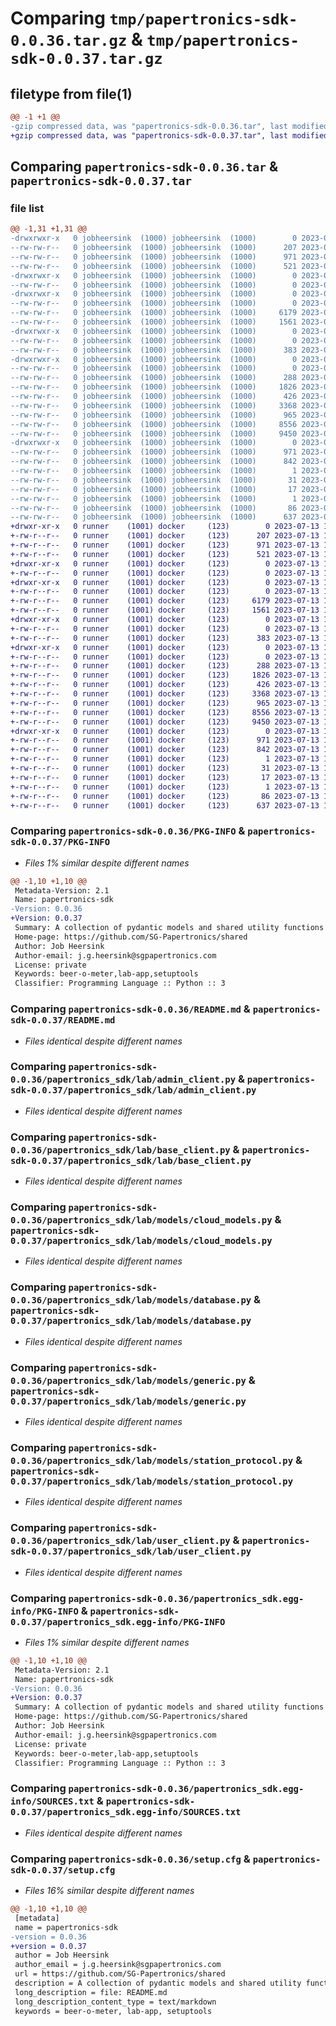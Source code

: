 # Comparing `tmp/papertronics-sdk-0.0.36.tar.gz` & `tmp/papertronics-sdk-0.0.37.tar.gz`

## filetype from file(1)

```diff
@@ -1 +1 @@
-gzip compressed data, was "papertronics-sdk-0.0.36.tar", last modified: Thu Jul 13 12:45:52 2023, max compression
+gzip compressed data, was "papertronics-sdk-0.0.37.tar", last modified: Thu Jul 13 14:55:42 2023, max compression
```

## Comparing `papertronics-sdk-0.0.36.tar` & `papertronics-sdk-0.0.37.tar`

### file list

```diff
@@ -1,31 +1,31 @@
-drwxrwxr-x   0 jobheersink  (1000) jobheersink  (1000)        0 2023-07-13 12:45:52.823402 papertronics-sdk-0.0.36/
--rw-rw-r--   0 jobheersink  (1000) jobheersink  (1000)      207 2023-07-10 08:19:33.000000 papertronics-sdk-0.0.36/LICENSE
--rw-rw-r--   0 jobheersink  (1000) jobheersink  (1000)      971 2023-07-13 12:45:52.823402 papertronics-sdk-0.0.36/PKG-INFO
--rw-rw-r--   0 jobheersink  (1000) jobheersink  (1000)      521 2023-07-11 11:10:18.000000 papertronics-sdk-0.0.36/README.md
-drwxrwxr-x   0 jobheersink  (1000) jobheersink  (1000)        0 2023-07-13 12:45:52.819402 papertronics-sdk-0.0.36/papertronics_sdk/
--rw-rw-r--   0 jobheersink  (1000) jobheersink  (1000)        0 2023-07-10 08:19:48.000000 papertronics-sdk-0.0.36/papertronics_sdk/__init__.py
-drwxrwxr-x   0 jobheersink  (1000) jobheersink  (1000)        0 2023-07-13 12:45:52.819402 papertronics-sdk-0.0.36/papertronics_sdk/lab/
--rw-rw-r--   0 jobheersink  (1000) jobheersink  (1000)        0 2023-07-10 08:20:22.000000 papertronics-sdk-0.0.36/papertronics_sdk/lab/__init__.py
--rw-rw-r--   0 jobheersink  (1000) jobheersink  (1000)     6179 2023-07-13 12:45:42.000000 papertronics-sdk-0.0.36/papertronics_sdk/lab/admin_client.py
--rw-rw-r--   0 jobheersink  (1000) jobheersink  (1000)     1561 2023-07-11 10:45:50.000000 papertronics-sdk-0.0.36/papertronics_sdk/lab/base_client.py
-drwxrwxr-x   0 jobheersink  (1000) jobheersink  (1000)        0 2023-07-13 12:45:52.819402 papertronics-sdk-0.0.36/papertronics_sdk/lab/exceptions/
--rw-rw-r--   0 jobheersink  (1000) jobheersink  (1000)        0 2023-07-10 10:45:22.000000 papertronics-sdk-0.0.36/papertronics_sdk/lab/exceptions/__init__.py
--rw-rw-r--   0 jobheersink  (1000) jobheersink  (1000)      383 2023-07-11 11:01:32.000000 papertronics-sdk-0.0.36/papertronics_sdk/lab/exceptions/status_exception.py
-drwxrwxr-x   0 jobheersink  (1000) jobheersink  (1000)        0 2023-07-13 12:45:52.823402 papertronics-sdk-0.0.36/papertronics_sdk/lab/models/
--rw-rw-r--   0 jobheersink  (1000) jobheersink  (1000)        0 2023-05-31 07:21:33.000000 papertronics-sdk-0.0.36/papertronics_sdk/lab/models/__init__.py
--rw-rw-r--   0 jobheersink  (1000) jobheersink  (1000)      288 2023-06-28 08:05:09.000000 papertronics-sdk-0.0.36/papertronics_sdk/lab/models/admin_cloud_models.py
--rw-rw-r--   0 jobheersink  (1000) jobheersink  (1000)     1826 2023-06-28 11:09:30.000000 papertronics-sdk-0.0.36/papertronics_sdk/lab/models/cloud_models.py
--rw-rw-r--   0 jobheersink  (1000) jobheersink  (1000)      426 2023-06-12 09:35:19.000000 papertronics-sdk-0.0.36/papertronics_sdk/lab/models/config.py
--rw-rw-r--   0 jobheersink  (1000) jobheersink  (1000)     3368 2023-07-10 08:23:40.000000 papertronics-sdk-0.0.36/papertronics_sdk/lab/models/database.py
--rw-rw-r--   0 jobheersink  (1000) jobheersink  (1000)      965 2023-07-10 08:26:50.000000 papertronics-sdk-0.0.36/papertronics_sdk/lab/models/generic.py
--rw-rw-r--   0 jobheersink  (1000) jobheersink  (1000)     8556 2023-06-28 08:05:09.000000 papertronics-sdk-0.0.36/papertronics_sdk/lab/models/station_protocol.py
--rw-rw-r--   0 jobheersink  (1000) jobheersink  (1000)     9450 2023-07-12 08:45:23.000000 papertronics-sdk-0.0.36/papertronics_sdk/lab/user_client.py
-drwxrwxr-x   0 jobheersink  (1000) jobheersink  (1000)        0 2023-07-13 12:45:52.819402 papertronics-sdk-0.0.36/papertronics_sdk.egg-info/
--rw-rw-r--   0 jobheersink  (1000) jobheersink  (1000)      971 2023-07-13 12:45:52.000000 papertronics-sdk-0.0.36/papertronics_sdk.egg-info/PKG-INFO
--rw-rw-r--   0 jobheersink  (1000) jobheersink  (1000)      842 2023-07-13 12:45:52.000000 papertronics-sdk-0.0.36/papertronics_sdk.egg-info/SOURCES.txt
--rw-rw-r--   0 jobheersink  (1000) jobheersink  (1000)        1 2023-07-13 12:45:52.000000 papertronics-sdk-0.0.36/papertronics_sdk.egg-info/dependency_links.txt
--rw-rw-r--   0 jobheersink  (1000) jobheersink  (1000)       31 2023-07-13 12:45:52.000000 papertronics-sdk-0.0.36/papertronics_sdk.egg-info/requires.txt
--rw-rw-r--   0 jobheersink  (1000) jobheersink  (1000)       17 2023-07-13 12:45:52.000000 papertronics-sdk-0.0.36/papertronics_sdk.egg-info/top_level.txt
--rw-rw-r--   0 jobheersink  (1000) jobheersink  (1000)        1 2023-07-13 12:45:52.000000 papertronics-sdk-0.0.36/papertronics_sdk.egg-info/zip-safe
--rw-rw-r--   0 jobheersink  (1000) jobheersink  (1000)       86 2023-06-28 08:05:09.000000 papertronics-sdk-0.0.36/pyproject.toml
--rw-rw-r--   0 jobheersink  (1000) jobheersink  (1000)      637 2023-07-13 12:45:52.823402 papertronics-sdk-0.0.36/setup.cfg
+drwxr-xr-x   0 runner    (1001) docker     (123)        0 2023-07-13 14:55:42.476287 papertronics-sdk-0.0.37/
+-rw-r--r--   0 runner    (1001) docker     (123)      207 2023-07-13 14:55:31.000000 papertronics-sdk-0.0.37/LICENSE
+-rw-r--r--   0 runner    (1001) docker     (123)      971 2023-07-13 14:55:42.476287 papertronics-sdk-0.0.37/PKG-INFO
+-rw-r--r--   0 runner    (1001) docker     (123)      521 2023-07-13 14:55:31.000000 papertronics-sdk-0.0.37/README.md
+drwxr-xr-x   0 runner    (1001) docker     (123)        0 2023-07-13 14:55:42.476287 papertronics-sdk-0.0.37/papertronics_sdk/
+-rw-r--r--   0 runner    (1001) docker     (123)        0 2023-07-13 14:55:31.000000 papertronics-sdk-0.0.37/papertronics_sdk/__init__.py
+drwxr-xr-x   0 runner    (1001) docker     (123)        0 2023-07-13 14:55:42.476287 papertronics-sdk-0.0.37/papertronics_sdk/lab/
+-rw-r--r--   0 runner    (1001) docker     (123)        0 2023-07-13 14:55:31.000000 papertronics-sdk-0.0.37/papertronics_sdk/lab/__init__.py
+-rw-r--r--   0 runner    (1001) docker     (123)     6179 2023-07-13 14:55:31.000000 papertronics-sdk-0.0.37/papertronics_sdk/lab/admin_client.py
+-rw-r--r--   0 runner    (1001) docker     (123)     1561 2023-07-13 14:55:31.000000 papertronics-sdk-0.0.37/papertronics_sdk/lab/base_client.py
+drwxr-xr-x   0 runner    (1001) docker     (123)        0 2023-07-13 14:55:42.476287 papertronics-sdk-0.0.37/papertronics_sdk/lab/exceptions/
+-rw-r--r--   0 runner    (1001) docker     (123)        0 2023-07-13 14:55:31.000000 papertronics-sdk-0.0.37/papertronics_sdk/lab/exceptions/__init__.py
+-rw-r--r--   0 runner    (1001) docker     (123)      383 2023-07-13 14:55:31.000000 papertronics-sdk-0.0.37/papertronics_sdk/lab/exceptions/status_exception.py
+drwxr-xr-x   0 runner    (1001) docker     (123)        0 2023-07-13 14:55:42.476287 papertronics-sdk-0.0.37/papertronics_sdk/lab/models/
+-rw-r--r--   0 runner    (1001) docker     (123)        0 2023-07-13 14:55:31.000000 papertronics-sdk-0.0.37/papertronics_sdk/lab/models/__init__.py
+-rw-r--r--   0 runner    (1001) docker     (123)      288 2023-07-13 14:55:31.000000 papertronics-sdk-0.0.37/papertronics_sdk/lab/models/admin_cloud_models.py
+-rw-r--r--   0 runner    (1001) docker     (123)     1826 2023-07-13 14:55:31.000000 papertronics-sdk-0.0.37/papertronics_sdk/lab/models/cloud_models.py
+-rw-r--r--   0 runner    (1001) docker     (123)      426 2023-07-13 14:55:31.000000 papertronics-sdk-0.0.37/papertronics_sdk/lab/models/config.py
+-rw-r--r--   0 runner    (1001) docker     (123)     3368 2023-07-13 14:55:31.000000 papertronics-sdk-0.0.37/papertronics_sdk/lab/models/database.py
+-rw-r--r--   0 runner    (1001) docker     (123)      965 2023-07-13 14:55:31.000000 papertronics-sdk-0.0.37/papertronics_sdk/lab/models/generic.py
+-rw-r--r--   0 runner    (1001) docker     (123)     8556 2023-07-13 14:55:31.000000 papertronics-sdk-0.0.37/papertronics_sdk/lab/models/station_protocol.py
+-rw-r--r--   0 runner    (1001) docker     (123)     9450 2023-07-13 14:55:31.000000 papertronics-sdk-0.0.37/papertronics_sdk/lab/user_client.py
+drwxr-xr-x   0 runner    (1001) docker     (123)        0 2023-07-13 14:55:42.476287 papertronics-sdk-0.0.37/papertronics_sdk.egg-info/
+-rw-r--r--   0 runner    (1001) docker     (123)      971 2023-07-13 14:55:42.000000 papertronics-sdk-0.0.37/papertronics_sdk.egg-info/PKG-INFO
+-rw-r--r--   0 runner    (1001) docker     (123)      842 2023-07-13 14:55:42.000000 papertronics-sdk-0.0.37/papertronics_sdk.egg-info/SOURCES.txt
+-rw-r--r--   0 runner    (1001) docker     (123)        1 2023-07-13 14:55:42.000000 papertronics-sdk-0.0.37/papertronics_sdk.egg-info/dependency_links.txt
+-rw-r--r--   0 runner    (1001) docker     (123)       31 2023-07-13 14:55:42.000000 papertronics-sdk-0.0.37/papertronics_sdk.egg-info/requires.txt
+-rw-r--r--   0 runner    (1001) docker     (123)       17 2023-07-13 14:55:42.000000 papertronics-sdk-0.0.37/papertronics_sdk.egg-info/top_level.txt
+-rw-r--r--   0 runner    (1001) docker     (123)        1 2023-07-13 14:55:42.000000 papertronics-sdk-0.0.37/papertronics_sdk.egg-info/zip-safe
+-rw-r--r--   0 runner    (1001) docker     (123)       86 2023-07-13 14:55:31.000000 papertronics-sdk-0.0.37/pyproject.toml
+-rw-r--r--   0 runner    (1001) docker     (123)      637 2023-07-13 14:55:42.480288 papertronics-sdk-0.0.37/setup.cfg
```

### Comparing `papertronics-sdk-0.0.36/PKG-INFO` & `papertronics-sdk-0.0.37/PKG-INFO`

 * *Files 1% similar despite different names*

```diff
@@ -1,10 +1,10 @@
 Metadata-Version: 2.1
 Name: papertronics-sdk
-Version: 0.0.36
+Version: 0.0.37
 Summary: A collection of pydantic models and shared utility functions for SG Papertronics projects
 Home-page: https://github.com/SG-Papertronics/shared
 Author: Job Heersink
 Author-email: j.g.heersink@sgpapertronics.com
 License: private
 Keywords: beer-o-meter,lab-app,setuptools
 Classifier: Programming Language :: Python :: 3
```

### Comparing `papertronics-sdk-0.0.36/README.md` & `papertronics-sdk-0.0.37/README.md`

 * *Files identical despite different names*

### Comparing `papertronics-sdk-0.0.36/papertronics_sdk/lab/admin_client.py` & `papertronics-sdk-0.0.37/papertronics_sdk/lab/admin_client.py`

 * *Files identical despite different names*

### Comparing `papertronics-sdk-0.0.36/papertronics_sdk/lab/base_client.py` & `papertronics-sdk-0.0.37/papertronics_sdk/lab/base_client.py`

 * *Files identical despite different names*

### Comparing `papertronics-sdk-0.0.36/papertronics_sdk/lab/models/cloud_models.py` & `papertronics-sdk-0.0.37/papertronics_sdk/lab/models/cloud_models.py`

 * *Files identical despite different names*

### Comparing `papertronics-sdk-0.0.36/papertronics_sdk/lab/models/database.py` & `papertronics-sdk-0.0.37/papertronics_sdk/lab/models/database.py`

 * *Files identical despite different names*

### Comparing `papertronics-sdk-0.0.36/papertronics_sdk/lab/models/generic.py` & `papertronics-sdk-0.0.37/papertronics_sdk/lab/models/generic.py`

 * *Files identical despite different names*

### Comparing `papertronics-sdk-0.0.36/papertronics_sdk/lab/models/station_protocol.py` & `papertronics-sdk-0.0.37/papertronics_sdk/lab/models/station_protocol.py`

 * *Files identical despite different names*

### Comparing `papertronics-sdk-0.0.36/papertronics_sdk/lab/user_client.py` & `papertronics-sdk-0.0.37/papertronics_sdk/lab/user_client.py`

 * *Files identical despite different names*

### Comparing `papertronics-sdk-0.0.36/papertronics_sdk.egg-info/PKG-INFO` & `papertronics-sdk-0.0.37/papertronics_sdk.egg-info/PKG-INFO`

 * *Files 1% similar despite different names*

```diff
@@ -1,10 +1,10 @@
 Metadata-Version: 2.1
 Name: papertronics-sdk
-Version: 0.0.36
+Version: 0.0.37
 Summary: A collection of pydantic models and shared utility functions for SG Papertronics projects
 Home-page: https://github.com/SG-Papertronics/shared
 Author: Job Heersink
 Author-email: j.g.heersink@sgpapertronics.com
 License: private
 Keywords: beer-o-meter,lab-app,setuptools
 Classifier: Programming Language :: Python :: 3
```

### Comparing `papertronics-sdk-0.0.36/papertronics_sdk.egg-info/SOURCES.txt` & `papertronics-sdk-0.0.37/papertronics_sdk.egg-info/SOURCES.txt`

 * *Files identical despite different names*

### Comparing `papertronics-sdk-0.0.36/setup.cfg` & `papertronics-sdk-0.0.37/setup.cfg`

 * *Files 16% similar despite different names*

```diff
@@ -1,10 +1,10 @@
 [metadata]
 name = papertronics-sdk
-version = 0.0.36
+version = 0.0.37
 author = Job Heersink
 author_email = j.g.heersink@sgpapertronics.com
 url = https://github.com/SG-Papertronics/shared
 description = A collection of pydantic models and shared utility functions for SG Papertronics projects
 long_description = file: README.md
 long_description_content_type = text/markdown
 keywords = beer-o-meter, lab-app, setuptools
```

